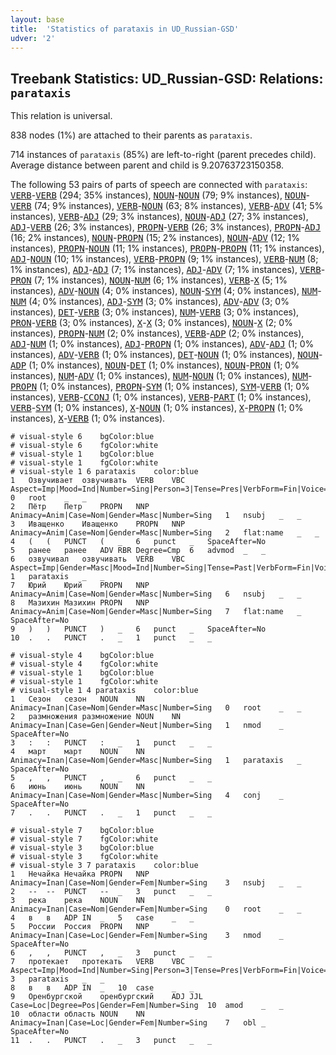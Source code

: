 ```yaml
---
layout: base
title:  'Statistics of parataxis in UD_Russian-GSD'
udver: '2'
---
```


## Treebank Statistics: UD_Russian-GSD: Relations: `parataxis`

This relation is universal.

838 nodes (1%) are attached to their parents as `parataxis`.

714 instances of `parataxis` (85%) are left-to-right (parent precedes child).
Average distance between parent and child is 9.20763723150358.

The following 53 pairs of parts of speech are connected with `parataxis`: <tt><a href="ru_gsd-pos-VERB.html">VERB</a></tt>-<tt><a href="ru_gsd-pos-VERB.html">VERB</a></tt> (294; 35% instances), <tt><a href="ru_gsd-pos-NOUN.html">NOUN</a></tt>-<tt><a href="ru_gsd-pos-NOUN.html">NOUN</a></tt> (79; 9% instances), <tt><a href="ru_gsd-pos-NOUN.html">NOUN</a></tt>-<tt><a href="ru_gsd-pos-VERB.html">VERB</a></tt> (74; 9% instances), <tt><a href="ru_gsd-pos-VERB.html">VERB</a></tt>-<tt><a href="ru_gsd-pos-NOUN.html">NOUN</a></tt> (63; 8% instances), <tt><a href="ru_gsd-pos-VERB.html">VERB</a></tt>-<tt><a href="ru_gsd-pos-ADV.html">ADV</a></tt> (41; 5% instances), <tt><a href="ru_gsd-pos-VERB.html">VERB</a></tt>-<tt><a href="ru_gsd-pos-ADJ.html">ADJ</a></tt> (29; 3% instances), <tt><a href="ru_gsd-pos-NOUN.html">NOUN</a></tt>-<tt><a href="ru_gsd-pos-ADJ.html">ADJ</a></tt> (27; 3% instances), <tt><a href="ru_gsd-pos-ADJ.html">ADJ</a></tt>-<tt><a href="ru_gsd-pos-VERB.html">VERB</a></tt> (26; 3% instances), <tt><a href="ru_gsd-pos-PROPN.html">PROPN</a></tt>-<tt><a href="ru_gsd-pos-VERB.html">VERB</a></tt> (26; 3% instances), <tt><a href="ru_gsd-pos-PROPN.html">PROPN</a></tt>-<tt><a href="ru_gsd-pos-ADJ.html">ADJ</a></tt> (16; 2% instances), <tt><a href="ru_gsd-pos-NOUN.html">NOUN</a></tt>-<tt><a href="ru_gsd-pos-PROPN.html">PROPN</a></tt> (15; 2% instances), <tt><a href="ru_gsd-pos-NOUN.html">NOUN</a></tt>-<tt><a href="ru_gsd-pos-ADV.html">ADV</a></tt> (12; 1% instances), <tt><a href="ru_gsd-pos-PROPN.html">PROPN</a></tt>-<tt><a href="ru_gsd-pos-NOUN.html">NOUN</a></tt> (11; 1% instances), <tt><a href="ru_gsd-pos-PROPN.html">PROPN</a></tt>-<tt><a href="ru_gsd-pos-PROPN.html">PROPN</a></tt> (11; 1% instances), <tt><a href="ru_gsd-pos-ADJ.html">ADJ</a></tt>-<tt><a href="ru_gsd-pos-NOUN.html">NOUN</a></tt> (10; 1% instances), <tt><a href="ru_gsd-pos-VERB.html">VERB</a></tt>-<tt><a href="ru_gsd-pos-PROPN.html">PROPN</a></tt> (9; 1% instances), <tt><a href="ru_gsd-pos-VERB.html">VERB</a></tt>-<tt><a href="ru_gsd-pos-NUM.html">NUM</a></tt> (8; 1% instances), <tt><a href="ru_gsd-pos-ADJ.html">ADJ</a></tt>-<tt><a href="ru_gsd-pos-ADJ.html">ADJ</a></tt> (7; 1% instances), <tt><a href="ru_gsd-pos-ADJ.html">ADJ</a></tt>-<tt><a href="ru_gsd-pos-ADV.html">ADV</a></tt> (7; 1% instances), <tt><a href="ru_gsd-pos-VERB.html">VERB</a></tt>-<tt><a href="ru_gsd-pos-PRON.html">PRON</a></tt> (7; 1% instances), <tt><a href="ru_gsd-pos-NOUN.html">NOUN</a></tt>-<tt><a href="ru_gsd-pos-NUM.html">NUM</a></tt> (6; 1% instances), <tt><a href="ru_gsd-pos-VERB.html">VERB</a></tt>-<tt><a href="ru_gsd-pos-X.html">X</a></tt> (5; 1% instances), <tt><a href="ru_gsd-pos-ADV.html">ADV</a></tt>-<tt><a href="ru_gsd-pos-NOUN.html">NOUN</a></tt> (4; 0% instances), <tt><a href="ru_gsd-pos-NOUN.html">NOUN</a></tt>-<tt><a href="ru_gsd-pos-SYM.html">SYM</a></tt> (4; 0% instances), <tt><a href="ru_gsd-pos-NUM.html">NUM</a></tt>-<tt><a href="ru_gsd-pos-NUM.html">NUM</a></tt> (4; 0% instances), <tt><a href="ru_gsd-pos-ADJ.html">ADJ</a></tt>-<tt><a href="ru_gsd-pos-SYM.html">SYM</a></tt> (3; 0% instances), <tt><a href="ru_gsd-pos-ADV.html">ADV</a></tt>-<tt><a href="ru_gsd-pos-ADV.html">ADV</a></tt> (3; 0% instances), <tt><a href="ru_gsd-pos-DET.html">DET</a></tt>-<tt><a href="ru_gsd-pos-VERB.html">VERB</a></tt> (3; 0% instances), <tt><a href="ru_gsd-pos-NUM.html">NUM</a></tt>-<tt><a href="ru_gsd-pos-VERB.html">VERB</a></tt> (3; 0% instances), <tt><a href="ru_gsd-pos-PRON.html">PRON</a></tt>-<tt><a href="ru_gsd-pos-VERB.html">VERB</a></tt> (3; 0% instances), <tt><a href="ru_gsd-pos-X.html">X</a></tt>-<tt><a href="ru_gsd-pos-X.html">X</a></tt> (3; 0% instances), <tt><a href="ru_gsd-pos-NOUN.html">NOUN</a></tt>-<tt><a href="ru_gsd-pos-X.html">X</a></tt> (2; 0% instances), <tt><a href="ru_gsd-pos-PROPN.html">PROPN</a></tt>-<tt><a href="ru_gsd-pos-NUM.html">NUM</a></tt> (2; 0% instances), <tt><a href="ru_gsd-pos-VERB.html">VERB</a></tt>-<tt><a href="ru_gsd-pos-ADP.html">ADP</a></tt> (2; 0% instances), <tt><a href="ru_gsd-pos-ADJ.html">ADJ</a></tt>-<tt><a href="ru_gsd-pos-NUM.html">NUM</a></tt> (1; 0% instances), <tt><a href="ru_gsd-pos-ADJ.html">ADJ</a></tt>-<tt><a href="ru_gsd-pos-PROPN.html">PROPN</a></tt> (1; 0% instances), <tt><a href="ru_gsd-pos-ADV.html">ADV</a></tt>-<tt><a href="ru_gsd-pos-ADJ.html">ADJ</a></tt> (1; 0% instances), <tt><a href="ru_gsd-pos-ADV.html">ADV</a></tt>-<tt><a href="ru_gsd-pos-VERB.html">VERB</a></tt> (1; 0% instances), <tt><a href="ru_gsd-pos-DET.html">DET</a></tt>-<tt><a href="ru_gsd-pos-NOUN.html">NOUN</a></tt> (1; 0% instances), <tt><a href="ru_gsd-pos-NOUN.html">NOUN</a></tt>-<tt><a href="ru_gsd-pos-ADP.html">ADP</a></tt> (1; 0% instances), <tt><a href="ru_gsd-pos-NOUN.html">NOUN</a></tt>-<tt><a href="ru_gsd-pos-DET.html">DET</a></tt> (1; 0% instances), <tt><a href="ru_gsd-pos-NOUN.html">NOUN</a></tt>-<tt><a href="ru_gsd-pos-PRON.html">PRON</a></tt> (1; 0% instances), <tt><a href="ru_gsd-pos-NUM.html">NUM</a></tt>-<tt><a href="ru_gsd-pos-ADV.html">ADV</a></tt> (1; 0% instances), <tt><a href="ru_gsd-pos-NUM.html">NUM</a></tt>-<tt><a href="ru_gsd-pos-NOUN.html">NOUN</a></tt> (1; 0% instances), <tt><a href="ru_gsd-pos-NUM.html">NUM</a></tt>-<tt><a href="ru_gsd-pos-PROPN.html">PROPN</a></tt> (1; 0% instances), <tt><a href="ru_gsd-pos-PROPN.html">PROPN</a></tt>-<tt><a href="ru_gsd-pos-SYM.html">SYM</a></tt> (1; 0% instances), <tt><a href="ru_gsd-pos-SYM.html">SYM</a></tt>-<tt><a href="ru_gsd-pos-VERB.html">VERB</a></tt> (1; 0% instances), <tt><a href="ru_gsd-pos-VERB.html">VERB</a></tt>-<tt><a href="ru_gsd-pos-CCONJ.html">CCONJ</a></tt> (1; 0% instances), <tt><a href="ru_gsd-pos-VERB.html">VERB</a></tt>-<tt><a href="ru_gsd-pos-PART.html">PART</a></tt> (1; 0% instances), <tt><a href="ru_gsd-pos-VERB.html">VERB</a></tt>-<tt><a href="ru_gsd-pos-SYM.html">SYM</a></tt> (1; 0% instances), <tt><a href="ru_gsd-pos-X.html">X</a></tt>-<tt><a href="ru_gsd-pos-NOUN.html">NOUN</a></tt> (1; 0% instances), <tt><a href="ru_gsd-pos-X.html">X</a></tt>-<tt><a href="ru_gsd-pos-PROPN.html">PROPN</a></tt> (1; 0% instances), <tt><a href="ru_gsd-pos-X.html">X</a></tt>-<tt><a href="ru_gsd-pos-VERB.html">VERB</a></tt> (1; 0% instances).


~~~ conllu
# visual-style 6	bgColor:blue
# visual-style 6	fgColor:white
# visual-style 1	bgColor:blue
# visual-style 1	fgColor:white
# visual-style 1 6 parataxis	color:blue
1	Озвучивает	озвучивать	VERB	VBC	Aspect=Imp|Mood=Ind|Number=Sing|Person=3|Tense=Pres|VerbForm=Fin|Voice=Act	0	root	_	_
2	Пётр	Петр	PROPN	NNP	Animacy=Anim|Case=Nom|Gender=Masc|Number=Sing	1	nsubj	_	_
3	Иващенко	Иващенко	PROPN	NNP	Animacy=Anim|Case=Nom|Gender=Masc|Number=Sing	2	flat:name	_	_
4	(	(	PUNCT	(	_	6	punct	_	SpaceAfter=No
5	ранее	ранее	ADV	RBR	Degree=Cmp	6	advmod	_	_
6	озвучивал	озвучивать	VERB	VBC	Aspect=Imp|Gender=Masc|Mood=Ind|Number=Sing|Tense=Past|VerbForm=Fin|Voice=Act	1	parataxis	_	_
7	Юрий	Юрий	PROPN	NNP	Animacy=Anim|Case=Nom|Gender=Masc|Number=Sing	6	nsubj	_	_
8	Мазихин	Мазихин	PROPN	NNP	Animacy=Anim|Case=Nom|Gender=Masc|Number=Sing	7	flat:name	_	SpaceAfter=No
9	)	)	PUNCT	)	_	6	punct	_	SpaceAfter=No
10	.	.	PUNCT	.	_	1	punct	_	_

~~~


~~~ conllu
# visual-style 4	bgColor:blue
# visual-style 4	fgColor:white
# visual-style 1	bgColor:blue
# visual-style 1	fgColor:white
# visual-style 1 4 parataxis	color:blue
1	Сезон	сезон	NOUN	NN	Animacy=Inan|Case=Nom|Gender=Masc|Number=Sing	0	root	_	_
2	размножения	размножение	NOUN	NN	Animacy=Inan|Case=Gen|Gender=Neut|Number=Sing	1	nmod	_	SpaceAfter=No
3	:	:	PUNCT	:	_	1	punct	_	_
4	март	март	NOUN	NN	Animacy=Inan|Case=Nom|Gender=Masc|Number=Sing	1	parataxis	_	SpaceAfter=No
5	,	,	PUNCT	,	_	6	punct	_	_
6	июнь	июнь	NOUN	NN	Animacy=Inan|Case=Nom|Gender=Masc|Number=Sing	4	conj	_	SpaceAfter=No
7	.	.	PUNCT	.	_	1	punct	_	_

~~~


~~~ conllu
# visual-style 7	bgColor:blue
# visual-style 7	fgColor:white
# visual-style 3	bgColor:blue
# visual-style 3	fgColor:white
# visual-style 3 7 parataxis	color:blue
1	Нечайка	Нечайка	PROPN	NNP	Animacy=Inan|Case=Nom|Gender=Fem|Number=Sing	3	nsubj	_	_
2	--	--	PUNCT	--	_	3	punct	_	_
3	река	река	NOUN	NN	Animacy=Inan|Case=Nom|Gender=Fem|Number=Sing	0	root	_	_
4	в	в	ADP	IN	_	5	case	_	_
5	России	Россия	PROPN	NNP	Animacy=Inan|Case=Loc|Gender=Fem|Number=Sing	3	nmod	_	SpaceAfter=No
6	,	,	PUNCT	,	_	3	punct	_	_
7	протекает	протекать	VERB	VBC	Aspect=Imp|Mood=Ind|Number=Sing|Person=3|Tense=Pres|VerbForm=Fin|Voice=Act	3	parataxis	_	_
8	в	в	ADP	IN	_	10	case	_	_
9	Оренбургской	оренбургский	ADJ	JJL	Case=Loc|Degree=Pos|Gender=Fem|Number=Sing	10	amod	_	_
10	области	область	NOUN	NN	Animacy=Inan|Case=Loc|Gender=Fem|Number=Sing	7	obl	_	SpaceAfter=No
11	.	.	PUNCT	.	_	3	punct	_	_

~~~


